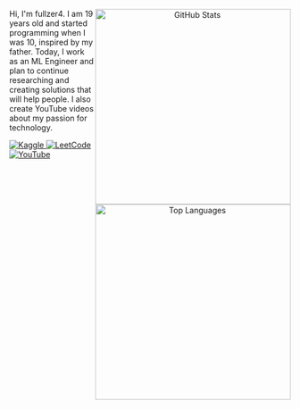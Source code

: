 <div align="center">
  <img src="https://github-readme-stats.vercel.app/api?username=fullzer4&show_icons=true&theme=tokyonight&hide_border=true" alt="GitHub Stats" width="350" align="right"/>
  <img src="https://github-readme-stats.vercel.app/api/top-langs/?username=fullzer4&layout=compact&theme=tokyonight&hide_border=true&langs_count=8" alt="Top Languages" width="350" align="right"/>

  <div align="left">
    <p>
      Hi, I'm fullzer4. I am 19 years old and started programming when I was 10, inspired by my father. Today, I work as an ML Engineer and plan to continue researching and creating solutions that will help people. I also create YouTube videos about my passion for technology.
    </p>
    <p>
      <a href="https://www.kaggle.com/">
        <img src="https://img.shields.io/badge/Kaggle-Profile-blue?style=flat-square" alt="Kaggle"/>
      </a>
      <a href="https://leetcode.com/">
        <img src="https://img.shields.io/badge/LeetCode-Profile-orange?style=flat-square" alt="LeetCode"/>
      </a>
      <a href="https://www.youtube.com/">
        <img src="https://img.shields.io/badge/YouTube-Channel-red?style=flat-square" alt="YouTube"/>
      </a>
    </p>
  </div>
</div>

<!--
## 🚀 Alguns Projetos

<div align="center">
  <table>
    <tr>
      <td align="center" style="padding: 10px;">
        <a href="URL_DO_PROJETO_1">
          <img src="URL_DA_IMAGEM_1" width="200px" alt="ContentMiner.AI"/><br/>
          <b>ContentMiner.AI</b>
        </a>
      </td>
      <td align="center" style="padding: 10px;">
        <a href="URL_DO_PROJETO_2">
          <img src="URL_DA_IMAGEM_2" width="200px" alt="TuxTalk"/><br/>
          <b>TuxTalk</b>
        </a>
      </td>
      <td align="center" style="padding: 10px;">
        <a href="URL_DO_PROJETO_3">
          <img src="URL_DA_IMAGEM_3" width="200px" alt="Realtime Pong AI"/><br/>
          <b>Realtime Pong AI</b>
        </a>
      </td>
    </tr>
  </table>
</div>
